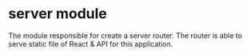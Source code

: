 # server module

The module responsible for create a server router.
The router is able to serve static file of React & API for this application.
